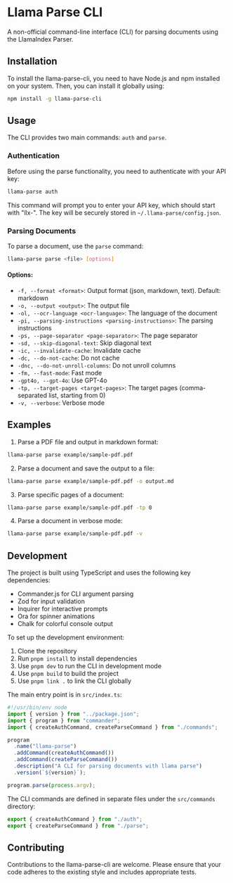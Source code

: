 # Llama Parse CLI

A non-official command-line interface (CLI) for parsing documents using the LlamaIndex Parser.

## Installation

To install the llama-parse-cli, you need to have Node.js and npm installed on your system. Then, you can install it globally using:

```sh
npm install -g llama-parse-cli
```

## Usage

The CLI provides two main commands: `auth` and `parse`.

### Authentication

Before using the parse functionality, you need to authenticate with your API key:

```sh
llama-parse auth
```

This command will prompt you to enter your API key, which should start with "llx-". The key will be securely stored in `~/.llama-parse/config.json`.

### Parsing Documents

To parse a document, use the `parse` command:

```sh
llama-parse parse <file> [options]
```

#### Options:

- `-f, --format <format>`: Output format (json, markdown, text). Default: markdown
- `-o, --output <output>`: The output file
- `-ol, --ocr-language <ocr-language>`: The language of the document
- `-pi, --parsing-instructions <parsing-instructions>`: The parsing instructions
- `-ps, --page-separator <page-separator>`: The page separator
- `-sd, --skip-diagonal-text`: Skip diagonal text
- `-ic, --invalidate-cache`: Invalidate cache
- `-dc, --do-not-cache`: Do not cache
- `-dnc, --do-not-unroll-columns`: Do not unroll columns
- `-fm, --fast-mode`: Fast mode
- `-gpt4o, --gpt-4o`: Use GPT-4o
- `-tp, --target-pages <target-pages>`: The target pages (comma-separated list, starting from 0)
- `-v, --verbose`: Verbose mode

## Examples

1. Parse a PDF file and output in markdown format:
```sh
llama-parse parse example/sample-pdf.pdf
```

2. Parse a document and save the output to a file:
```sh
llama-parse parse example/sample-pdf.pdf -o output.md
```

3. Parse specific pages of a document:
```sh
llama-parse parse example/sample-pdf.pdf -tp 0
```

4. Parse a document in verbose mode:
```sh
llama-parse parse example/sample-pdf.pdf -v
```

## Development

The project is built using TypeScript and uses the following key dependencies:

- Commander.js for CLI argument parsing
- Zod for input validation
- Inquirer for interactive prompts
- Ora for spinner animations
- Chalk for colorful console output

To set up the development environment:

1. Clone the repository
2. Run `pnpm install` to install dependencies
3. Use `pnpm dev` to run the CLI in development mode
4. Use `pnpm build` to build the project
5. Use `pnpm link .` to link the CLI globally

The main entry point is in `src/index.ts`:

```ts
#!/usr/bin/env node
import { version } from "../package.json";
import { program } from "commander";
import { createAuthCommand, createParseCommand } from "./commands";

program
  .name("llama-parse")
  .addCommand(createAuthCommand())
  .addCommand(createParseCommand())
  .description("A CLI for parsing documents with llama parse")
  .version(`${version}`);

program.parse(process.argv);
```

The CLI commands are defined in separate files under the `src/commands` directory:

```ts
export { createAuthCommand } from "./auth";
export { createParseCommand } from "./parse";
```

## Contributing

Contributions to the llama-parse-cli are welcome. Please ensure that your code adheres to the existing style and includes appropriate tests.
